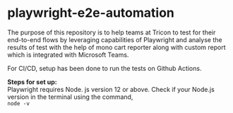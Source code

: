 # playwright-e2e-automation
The purpose of this repository is to help teams at Tricon to test for their end-to-end flows by leveraging capabilities of Playwright and analyse the results of test with the help of mono cart reporter along with custom report which is integrated with Microsoft Teams.

For CI/CD, setup has been done to run the tests on Github Actions.

**Steps for set up:**  
Playwright requires Node. js version 12 or above. Check if your Node.js version in the terminal using the command,  
`node -v`


